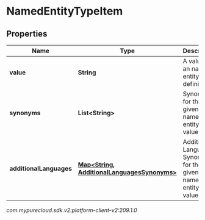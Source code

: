 # NamedEntityTypeItem


## Properties

| Name | Type | Description | Notes |
| ------------ | ------------- | ------------- | ------------- |
| **value** | **String** | A value for an named entity type definition. |  |
| **synonyms** | **List&lt;String&gt;** | Synonyms for the given named entity value. |  [optional] |
| **additionalLanguages** | [**Map&lt;String, AdditionalLanguagesSynonyms&gt;**](AdditionalLanguagesSynonyms) | Additional Language Synonyms for the given named entity value. |  [optional] |




_com.mypurecloud.sdk.v2:platform-client-v2:209.1.0_
